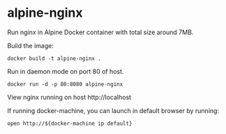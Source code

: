 # alpine-nginx

Run nginx in Alpine Docker container with total size around 7MB.

Build the image:

`docker build -t alpine-nginx .`

Run in daemon mode on port 80 of host.

`docker run -d -p 80:8080 alpine-nginx`

View nginx running on host http://localhost

If running docker-machine, you can launch in default browser by running:

`open http://${docker-machine ip default}`
